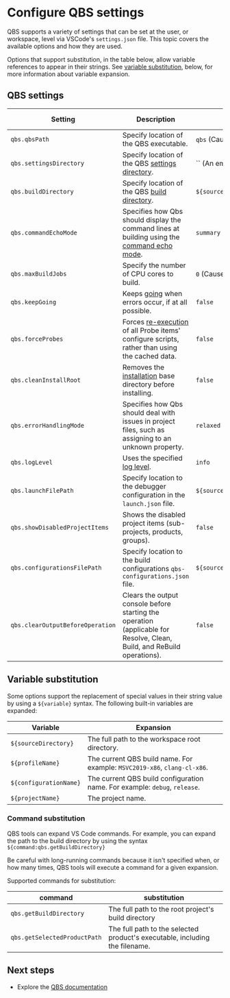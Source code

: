 # Configure QBS settings

QBS supports a variety of settings that can be set at the user, or workspace,
level via VSCode's `settings.json` file. This topic covers the available options
and how they are used.

Options that support substitution, in the table below, allow variable references
to appear in their strings. See [variable substitution](#variable-substitution),
below, for more information about variable expansion.

## QBS settings

|Setting  |Description | Default value | Supports substitution |
|---------|---------|---------|-----|
| `qbs.qbsPath`| Specify location of the QBS executable. | `qbs` (Causes QBS to search the `PATH` environment variable.) | Yes. |
| `qbs.settingsDirectory`| Specify location of the QBS [settings directory](https://doc.qt.io/qbs/cli-config.html#op-op-op-op-settings-op-op-dir-op-lt-op-directory-op-gt-op). | `` (An empty value forces the use of the default path.) | Yes. |
| `qbs.buildDirectory`| Specify location of the QBS [build directory](https://doc.qt.io/qbs/cli-build.html#op-op-op-op-build-op-op-directory-op-op-op-op-d-op-lt-op-directory-op-gt-op). | `${sourceDirectory}/build/${profileName}_${configurationName}` | Yes. |
| `qbs.commandEchoMode`| Specifies how Qbs should display the command lines at building using the [command echo mode](https://doc.qt.io/qbs/cli-build.html#op-op-op-op-command-op-op-echo-op-op-mode-op-lt-op-mode-op-gt-op). | `summary` | No. |
| `qbs.maxBuildJobs`| Specify the number of CPU cores to build. | `0` (Causes QBS to use all CPU cores.) | No. |
| `qbs.keepGoing`| Keeps [going](https://doc.qt.io/qbs/cli-build.html#op-op-op-op-keep-op-op-going-op-op-op-op-k) when errors occur, if at all possible. | `false` | No. |
| `qbs.forceProbes`| Forces [re-execution](https://doc.qt.io/qbs/cli-build.html#op-op-op-op-force-op-op-probe-op-op-execution) of all Probe items' configure scripts, rather than using the cached data. | `false` | No. |
| `qbs.cleanInstallRoot`| Removes the [installation](https://doc.qt.io/qbs/cli-build.html#op-op-op-op-clean-op-op-install-op-op-root) base directory before installing. | `false` | No. |
| `qbs.errorHandlingMode`| Specifies how Qbs should deal with issues in project files, such as assigning to an unknown property. | `relaxed` | No. |
| `qbs.logLevel`| Uses the specified [log level](https://doc.qt.io/qbs/cli-build.html#op-op-op-op-log-op-op-level-op-lt-op-level-op-gt-op). | `info` | No. |
| `qbs.launchFilePath`| Specify location to the debugger configuration in the `launch.json` file. | `${sourceDirectory}/.vscode/launch.json` | Yes. |
| `qbs.showDisabledProjectItems`| Shows the disabled project items (sub-projects, products, groups). | `false` | No. |
| `qbs.configurationsFilePath`| Specify location to the build configurations `qbs-configurations.json` file. | `${sourceDirectory}/.vscode/qbs-configurations.json` | Yes. |
| `qbs.clearOutputBeforeOperation`| Clears the output console before starting the operation (applicable for Resolve, Clean, Build, and ReBuild operations). | `false` | No. |

## Variable substitution

Some options support the replacement of special values in their string value
by using a `${variable}` syntax. The following built-in variables are expanded:

| Variable | Expansion |
|---------|---------|
| `${sourceDirectory}` | The full path to the workspace root directory. |
| `${profileName}` | The current QBS build name. For example: `MSVC2019-x86`, `clang-cl-x86`. |
| `${configurationName}`| The current QBS build configuration name. For example: `debug`, `release`. |
| `${projectName}` | The project name. |

### Command substitution

QBS tools can expand VS Code commands. For example, you can expand the path to the
build directory by using the syntax `${command:qbs.getBuildDirectory}`

Be careful with long-running commands because it isn't specified when, or how many times,
QBS tools will execute a command for a given expansion.

Supported commands for substitution:

|command|substitution|
|-------|------------|
|`qbs.getBuildDirectory`|The full path to the root project's build directory|
|`qbs.getSelectedProductPath`|The full path to the selected product's executable, including the filename.|

## Next steps

- Explore the [QBS documentation](README.md)
